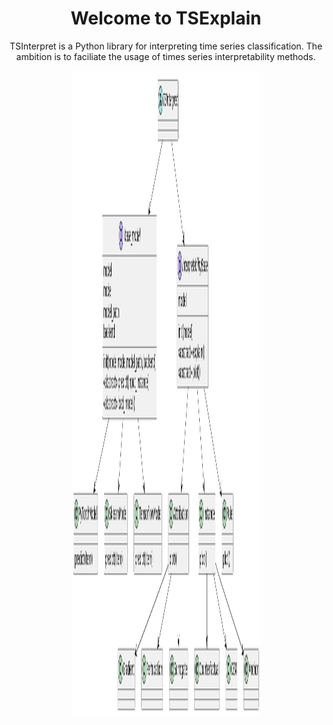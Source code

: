 <h1 align="center"><b>Welcome to TSExplain</b></h1>
<p align="center">
    TSInterpret is a Python library for interpreting time series classification.
    The ambition is to faciliate the usage of times series interpretability methods. 
</p>

<p align="center">
  <img height="1033px" src="img/Structure.png" alt="Structure" width="300px">
</p>
